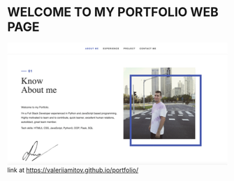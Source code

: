 # WELCOME TO MY PORTFOLIO WEB PAGE
![Logo](/img/screen.png)
link at https://valeriiamitov.github.io/portfolio/
